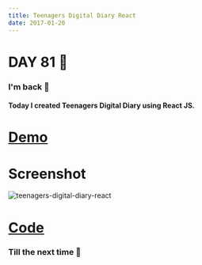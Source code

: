```yaml
---
title: Teenagers Digital Diary React
date: 2017-01-20
---
```


# DAY 81 👾 

### I'm back 💙

#### Today I created Teenagers Digital Diary using React JS.

# [Demo](https://deadcoder0904.github.io/teenagers-digital-diary-react)

# Screenshot

![teenagers-digital-diary-react](http://imgur.com/a3wOOqN.png)

# [Code](https://github.com/deadcoder0904/teenagers-digital-diary-react)

### Till the next time 👻 
